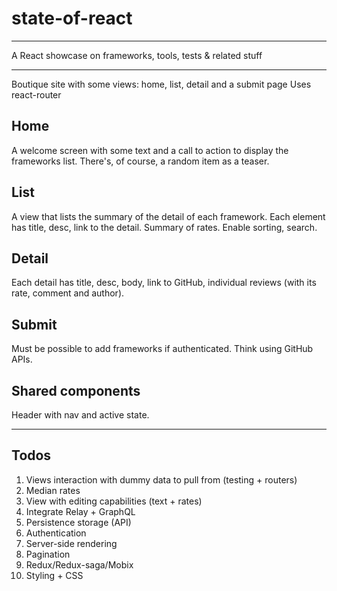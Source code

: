 # state-of-react

- - - - - - - - - - - - - -
A React showcase on frameworks, tools, tests & related stuff
- - - - - - - - - - - - - - 

Boutique site with some views: home, list, detail and a submit page
Uses react-router

Home
-----
A welcome screen with some text and a call to action to display the frameworks list.
There's, of course, a random item as a teaser.

List
-----
A view that lists the summary of the detail of each framework.
Each element has title, desc, link to the detail. Summary of rates.
Enable sorting, search.

Detail
-----
Each detail has title, desc, body, link to GitHub, individual reviews (with its rate, comment and author).

Submit
-----
Must be possible to add frameworks if authenticated.
Think using GitHub APIs.

Shared components
-----
Header with nav and active state.

- - - - - - - - - - - - - -

Todos
-----
1. Views interaction with dummy data to pull from (testing + routers)
2. Median rates 
3. View with editing capabilities (text + rates)
4. Integrate Relay + GraphQL
5. Persistence storage (API)
6. Authentication
7. Server-side rendering
8. Pagination
9. Redux/Redux-saga/Mobix
10. Styling + CSS